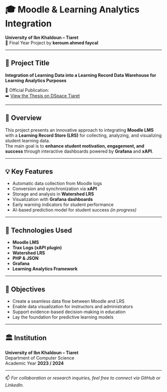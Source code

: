 # 🎓 Moodle & Learning Analytics Integration

**University of Ibn Khaldoun – Tiaret**  
📘 Final Year Project by **keroum ahmed faycal**

---

## 🧩 Project Title  
**Integration of Learning Data into a Learning Record Data Warehouse for Learning Analytics Purposes**

📎 Official Publication:  
➡️ [View the Thesis on DSpace Tiaret](http://dspace.univ-tiaret.dz/handle/123456789/14742)

---

## 🧠 Overview  
This project presents an innovative approach to integrating **Moodle LMS** with a **Learning Record Store (LRS)** for collecting, analyzing, and visualizing student learning data.  
The main goal is to **enhance student motivation, engagement, and success** through interactive dashboards powered by **Grafana** and **xAPI**.

---

## 💡 Key Features  
- Automatic data collection from Moodle logs  
- Conversion and synchronization via **xAPI**  
- Storage and analysis in **Watershed LRS**  
- Visualization with **Grafana dashboards**  
- Early warning indicators for student performance  
- AI-based prediction model for student success *(in progress)*

---

## 🧰 Technologies Used  
- **Moodle LMS**  
- **Trax Logs (xAPI plugin)**  
- **Watershed LRS**  
- **PHP & JSON**  
- **Grafana**  
- **Learning Analytics Framework**

---

## 🎯 Objectives  
- Create a seamless data flow between Moodle and LRS  
- Enable data visualization for instructors and administrators  
- Support evidence-based decision-making in education  
- Lay the foundation for predictive learning models  

---

## 🏛️ Institution  
**University of Ibn Khaldoun – Tiaret**  
Department of Computer Science  
Academic Year **2023 / 2024**

---

📫 *For collaboration or research inquiries, feel free to connect via GitHub or LinkedIn.*

